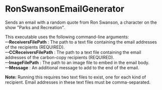 # RonSwansonEmailGenerator
Sends an email with a random quote from Ron Swanson, a character on the show "Parks and Recreation".  
  
This executable uses the following command-line arguments:  
  **--ReceiversFilePath** : The path to a text file containing the email addresses of the recipients (REQUIRED).  
  **--CCReceiversFilePath** : The path to a text file containing the email addresses of the carbon-copy recipients (REQUIRED).  
  **--ImageFilePath** : The path to an image file to embed in the email body.  
  **--Message** : An additional message to add to the end of the email.  
    
**Note:** Running this requires two text files to exist, one for each kind of recipient. Email addresses in these text files must be comma-separated.
